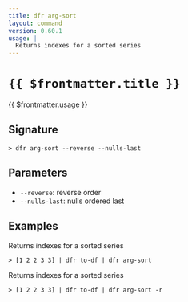 ```yaml
---
title: dfr arg-sort
layout: command
version: 0.60.1
usage: |
  Returns indexes for a sorted series
---
```


# `{{ $frontmatter.title }}`

<div style='white-space: pre-wrap;'>{{ $frontmatter.usage }}</div>

## Signature

```> dfr arg-sort --reverse --nulls-last```

## Parameters

 -  `--reverse`: reverse order
 -  `--nulls-last`: nulls ordered last

## Examples

Returns indexes for a sorted series
```shell
> [1 2 2 3 3] | dfr to-df | dfr arg-sort
```

Returns indexes for a sorted series
```shell
> [1 2 2 3 3] | dfr to-df | dfr arg-sort -r
```

